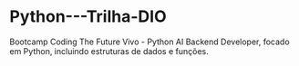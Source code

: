 # Python---Trilha-DIO
Bootcamp Coding The Future Vivo - Python AI Backend Developer, focado em Python, incluindo estruturas de dados e funções.

